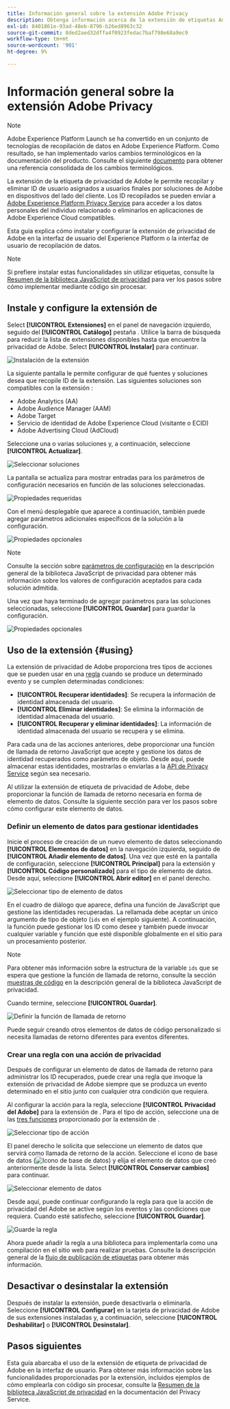 ```yaml
---
title: Información general sobre la extensión Adobe Privacy
description: Obtenga información acerca de la extensión de etiquetas Adobe Privacy en Adobe Experience Platform.
exl-id: 8401861e-93ad-48eb-8796-b26ed8963c32
source-git-commit: 8ded2aed32dffa4f0923fedac7baf798e68a9ec9
workflow-type: tm+mt
source-wordcount: '901'
ht-degree: 9%

---
```


# Información general sobre la extensión Adobe Privacy

>[!NOTE]
>
>Adobe Experience Platform Launch se ha convertido en un conjunto de tecnologías de recopilación de datos en Adobe Experience Platform. Como resultado, se han implementado varios cambios terminológicos en la documentación del producto. Consulte el siguiente [documento](../../../term-updates.md) para obtener una referencia consolidada de los cambios terminológicos.

La extensión de la etiqueta de privacidad de Adobe le permite recopilar y eliminar ID de usuario asignados a usuarios finales por soluciones de Adobe en dispositivos del lado del cliente. Los ID recopilados se pueden enviar a [Adobe Experience Platform Privacy Service](../../../../privacy-service/home.md) para acceder a los datos personales del individuo relacionado o eliminarlos en aplicaciones de Adobe Experience Cloud compatibles.

Esta guía explica cómo instalar y configurar la extensión de privacidad de Adobe en la interfaz de usuario del Experience Platform o la interfaz de usuario de recopilación de datos.

>[!NOTE]
>
>Si prefiere instalar estas funcionalidades sin utilizar etiquetas, consulte la [Resumen de la biblioteca JavaScript de privacidad](../../../../privacy-service/js-library.md) para ver los pasos sobre cómo implementar mediante código sin procesar.

## Instale y configure la extensión de 

Select **[!UICONTROL Extensiones]** en el panel de navegación izquierdo, seguido del **[!UICONTROL Catálogo]** pestaña . Utilice la barra de búsqueda para reducir la lista de extensiones disponibles hasta que encuentre la privacidad de Adobe. Select **[!UICONTROL Instalar]** para continuar.

![Instalación de la extensión](../../../images/extensions/privacy/install.png)

La siguiente pantalla le permite configurar de qué fuentes y soluciones desea que recopile ID de la extensión. Las siguientes soluciones son compatibles con la extensión :

* Adobe Analytics (AA)
* Adobe Audience Manager (AAM)
* Adobe Target
* Servicio de identidad de Adobe Experience Cloud (visitante o ECID)
* Adobe Advertising Cloud (AdCloud)

Seleccione una o varias soluciones y, a continuación, seleccione **[!UICONTROL Actualizar]**.

![Seleccionar soluciones](../../../images/extensions/privacy/select-solutions.png)

La pantalla se actualiza para mostrar entradas para los parámetros de configuración necesarios en función de las soluciones seleccionadas.

![Propiedades requeridas](../../../images/extensions/privacy/required-properties.png)

Con el menú desplegable que aparece a continuación, también puede agregar parámetros adicionales específicos de la solución a la configuración.

![Propiedades opcionales](../../../images/extensions/privacy/optional-properties.png)

>[!NOTE]
>
>Consulte la sección sobre [parámetros de configuración](../../../../privacy-service/js-library.md#config-params) en la descripción general de la biblioteca JavaScript de privacidad para obtener más información sobre los valores de configuración aceptados para cada solución admitida.

Una vez que haya terminado de agregar parámetros para las soluciones seleccionadas, seleccione **[!UICONTROL Guardar]** para guardar la configuración.

![Propiedades opcionales](../../../images/extensions/privacy/save-config.png)

## Uso de la extensión {#using}

La extensión de privacidad de Adobe proporciona tres tipos de acciones que se pueden usar en una [regla](../../../ui/managing-resources/rules.md) cuando se produce un determinado evento y se cumplen determinadas condiciones:

* **[!UICONTROL Recuperar identidades]**: Se recupera la información de identidad almacenada del usuario.
* **[!UICONTROL Eliminar identidades]**: Se elimina la información de identidad almacenada del usuario.
* **[!UICONTROL Recuperar y eliminar identidades]**: La información de identidad almacenada del usuario se recupera y se elimina.

Para cada una de las acciones anteriores, debe proporcionar una función de llamada de retorno JavaScript que acepte y gestione los datos de identidad recuperados como parámetro de objeto. Desde aquí, puede almacenar estas identidades, mostrarlas o enviarlas a la [API de Privacy Service](../../../../privacy-service/api/overview.md) según sea necesario.

Al utilizar la extensión de etiqueta de privacidad de Adobe, debe proporcionar la función de llamada de retorno necesaria en forma de elemento de datos. Consulte la siguiente sección para ver los pasos sobre cómo configurar este elemento de datos.

### Definir un elemento de datos para gestionar identidades

Inicie el proceso de creación de un nuevo elemento de datos seleccionando **[!UICONTROL Elementos de datos]** en la navegación izquierda, seguido de **[!UICONTROL Añadir elemento de datos]**. Una vez que esté en la pantalla de configuración, seleccione **[!UICONTROL Principal]** para la extensión y **[!UICONTROL Código personalizado]** para el tipo de elemento de datos. Desde aquí, seleccione **[!UICONTROL Abrir editor]** en el panel derecho.

![Seleccionar tipo de elemento de datos](../../../images/extensions/privacy/data-element-type.png)

En el cuadro de diálogo que aparece, defina una función de JavaScript que gestione las identidades recuperadas. La rellamada debe aceptar un único argumento de tipo de objeto (`ids` en el ejemplo siguiente). A continuación, la función puede gestionar los ID como desee y también puede invocar cualquier variable y función que esté disponible globalmente en el sitio para un procesamiento posterior.

>[!NOTE]
>
>Para obtener más información sobre la estructura de la variable `ids` que se espera que gestione la función de llamada de retorno, consulte la sección [muestras de código](../../../../privacy-service/js-library.md#samples) en la descripción general de la biblioteca JavaScript de privacidad.

Cuando termine, seleccione **[!UICONTROL Guardar]**.

![Definir la función de llamada de retorno](../../../images/extensions/privacy/define-custom-code.png)

Puede seguir creando otros elementos de datos de código personalizado si necesita llamadas de retorno diferentes para eventos diferentes.

### Crear una regla con una acción de privacidad

Después de configurar un elemento de datos de llamada de retorno para administrar los ID recuperados, puede crear una regla que invoque la extensión de privacidad de Adobe siempre que se produzca un evento determinado en el sitio junto con cualquier otra condición que requiera.

Al configurar la acción para la regla, seleccione **[!UICONTROL Privacidad del Adobe]** para la extensión de . Para el tipo de acción, seleccione una de las [tres funciones](#using) proporcionado por la extensión de .

![Seleccionar tipo de acción](../../../images/extensions/privacy/action-type.png)

El panel derecho le solicita que seleccione un elemento de datos que servirá como llamada de retorno de la acción. Seleccione el icono de base de datos (![Icono de base de datos](../../../images/extensions/privacy/database.png)) y elija el elemento de datos que creó anteriormente desde la lista. Select **[!UICONTROL Conservar cambios]** para continuar.

![Seleccionar elemento de datos](../../../images/extensions/privacy/add-data-element.png)

Desde aquí, puede continuar configurando la regla para que la acción de privacidad del Adobe se active según los eventos y las condiciones que requiera. Cuando esté satisfecho, seleccione **[!UICONTROL Guardar]**.

![Guarde la regla](../../../images/extensions/privacy/save-rule.png)

Ahora puede añadir la regla a una biblioteca para implementarla como una compilación en el sitio web para realizar pruebas. Consulte la descripción general de la [flujo de publicación de etiquetas](../../../ui/publishing/overview.md) para obtener más información.

## Desactivar o desinstalar la extensión

Después de instalar la extensión, puede desactivarla o eliminarla. Seleccione **[!UICONTROL Configurar]** en la tarjeta de privacidad de Adobe de sus extensiones instaladas y, a continuación, seleccione **[!UICONTROL Deshabilitar]** o **[!UICONTROL Desinstalar]**.

## Pasos siguientes

Esta guía abarcaba el uso de la extensión de etiqueta de privacidad de Adobe en la interfaz de usuario. Para obtener más información sobre las funcionalidades proporcionadas por la extensión, incluidos ejemplos de cómo emplearla con código sin procesar, consulte la [Resumen de la biblioteca JavaScript de privacidad](../../../../privacy-service/js-library.md) en la documentación del Privacy Service.
